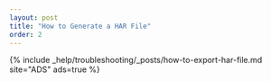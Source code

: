 ```yaml
---
layout: post
title: "How to Generate a HAR File"
order: 2
---
```


{% include _help/troubleshooting/_posts/how-to-export-har-file.md site="ADS" ads=true %}
